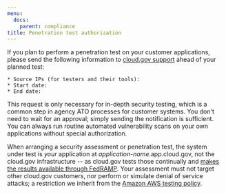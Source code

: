 ```yaml
---
menu:
  docs:
    parent: compliance
title: Penetration test authorization
---
```


If you plan to perform a penetration test on your customer applications, please send the following information to [cloud.gov support](/help/) ahead of your planned test:

```text
* Source IPs (for testers and their tools): 
* Start date:  
* End date: 
```

This request is only necessary for in-depth security testing, which is a common step in agency ATO processes for customer systems. You don't need to wait for an approval; simply sending the notification is sufficient. You can always run routine automated vulnerability scans on your own applications without special authorization.

When arranging a security assessment or penetration test, the system under test is _your_ application at _application-name_.app.cloud.gov, not the cloud.gov infrastructure -- as cloud.gov tests those continually and [makes the results available through FedRAMP](https://cloud.gov/docs/security/fedramp-tracker/#start-the-ato-process). Your assessment must not target other cloud.gov customers, nor perform or simulate denial of service attacks; a restriction we inherit from the [Amazon AWS testing policy](https://aws.amazon.com/security/penetration-testing/).
